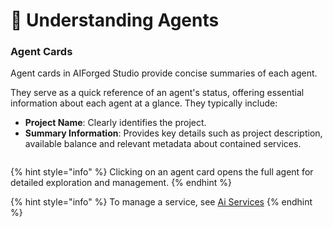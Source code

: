 # 🧠 Understanding Agents

### Agent Cards

Agent cards in AIForged Studio provide concise summaries of each agent.

They serve as a quick reference of an agent's status, offering essential information about each agent at a glance. They typically include:

* **Project Name**: Clearly identifies the project.
* **Summary Information**: Provides key details such as project description, available balance and relevant metadata about contained services.

<div align="left"><figure><img src="../.gitbook/assets/image (53) (1).png" alt=""><figcaption></figcaption></figure></div>

{% hint style="info" %}
Clicking on an agent card opens the full agent for detailed exploration and management.
{% endhint %}

{% hint style="info" %}
To manage a service, see [Ai Services](../services/)
{% endhint %}
